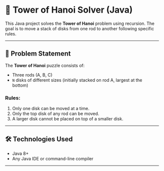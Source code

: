 # 🗼 Tower of Hanoi Solver (Java)

This Java project solves the **Tower of Hanoi** problem using recursion. The goal is to move a stack of disks from one rod to another following specific rules.

---

## 📌 Problem Statement

The **Tower of Hanoi** puzzle consists of:
- Three rods (A, B, C)
- `N` disks of different sizes (initially stacked on rod A, largest at the bottom)

### Rules:
1. Only one disk can be moved at a time.
2. Only the top disk of any rod can be moved.
3. A larger disk cannot be placed on top of a smaller disk.

---

## 🛠️ Technologies Used

- Java 8+
- Any Java IDE or command-line compiler

---


